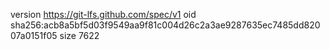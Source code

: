 version https://git-lfs.github.com/spec/v1
oid sha256:acb8a5bf5d03f9549aa9f81c004d26c2a3ae9287635ec7485dd82007a0151f05
size 7622
